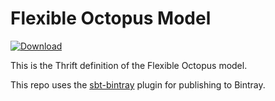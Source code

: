 # Flexible Octopus Model
 [ ![Download](https://api.bintray.com/packages/guardian/editorial-tools/flexible-octopus-model/images/download.svg) ](https://bintray.com/guardian/editorial-tools/flexible-octopus-model/_latestVersion) 
 
This is the Thrift definition of the Flexible Octopus model.

This repo uses the [sbt-bintray](https://github.com/sbt/sbt-bintray) plugin for publishing to Bintray.